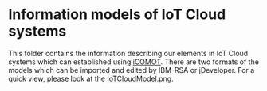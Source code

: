 # Information models of IoT Cloud systems

This folder contains the information describing our elements in IoT Cloud systems which can established using [iCOMOT](https://github.com/tuwiendsg/iCOMOT).
There are two formats of the models which can be imported and edited by IBM-RSA or jDeveloper. For a quick view, please look at the [IoTCloudModel.png](https://github.com/tuwiendsg/COMOT4U/blob/master/models/IoTCloudSystem/ibm-rsa/IoTCloudModel.png).
